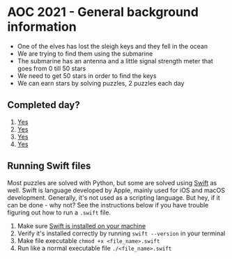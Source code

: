 # AOC 2021 - General background information

- One of the elves has lost the sleigh keys and they fell in the ocean
- We are trying to find them using the submarine
- The submarine has an antenna and a little signal strength meter that goes from 0 till 50 stars
- We need to get 50 stars in order to find the keys
- We can earn stars by solving puzzles, 2 puzzles each day

## Completed day?

1. [Yes](day1/)
2. [Yes](day2/)
3. [Yes](day3/)
4. [Yes](day4/)

## Running Swift files

Most puzzles are solved with Python, but some are solved using [Swift](https://www.swift.org) as well. Swift is language developed by Apple, mainly used for iOS and macOS development. Generally, it's not used as a scripting language. But hey, if it can be done - why not? See the instructions below if you have trouble figuring out how to run a `.swift` file.

1. Make sure [Swift is installed on your machine](https://www.swift.org/getting-started/)
2. Verify it's installed correctly by running `swift --version` in your terminal
3. Make file executable `chmod +x <file_name>.swift`
4. Run like a normal executable file `./<file_name>.swift`
